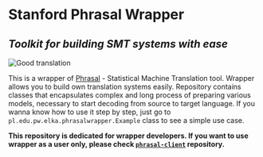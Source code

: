 # Stanford Phrasal Wrapper 
## *Toolkit for building SMT systems with ease*

<img src="http://languagelog.ldc.upenn.edu/~bgzimmer/chinglish6.jpg" alt="Good translation">

This is a wrapper of [Phrasal](https://nlp.stanford.edu/phrasal/) - Statistical Machine Translation tool. Wrapper allows you to build own translation systems easily. Repository contains classes that encapsulates complex and long process of preparing various models, necessary to start decoding from source to target language. If you wanna know how to use it step by step, just go to `pl.edu.pw.elka.phrasalwrapper.Example` class to see a simple use case.

**This repository is dedicated for wrapper developers. If you want to use wrapper as a user only, please check [`phrasal-client`](https://github.com/lukaszsienko/phrasal-client) repository.**
